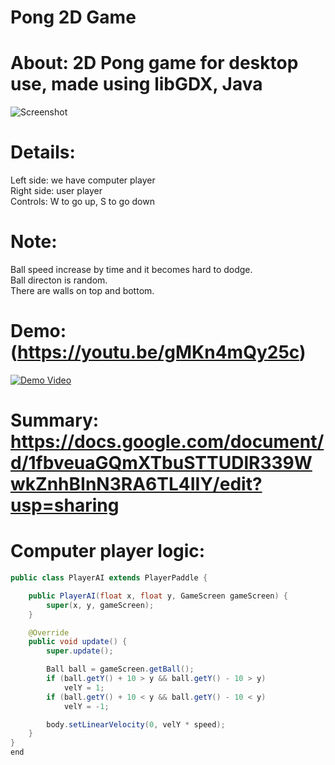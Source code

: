 # Pong 2D Game
# About: 2D Pong game for desktop use, made using libGDX, Java
![Screenshot](https://i.ibb.co/JRy6Cp2/Screen-Shot-2021-06-21-at-11-02-26-AM.png)

# Details: 
Left side: we have computer player\
Right side: user player\
Controls: W to go up, S to go down
# Note:
Ball speed increase by time and it becomes hard to dodge.\
Ball directon is random.\
There are walls on top and bottom.
# Demo: (https://youtu.be/gMKn4mQy25c) 

[![Demo Video](https://i.ibb.co/1Ln0wpH/Screen-Shot-2021-06-21-at-11-02-26-AM.png)](https://www.youtube.com/watch?v=gMKn4mQy25c)

# Summary: https://docs.google.com/document/d/1fbveuaGQmXTbuSTTUDlR339WwkZnhBInN3RA6TL4IIY/edit?usp=sharing
# Computer player logic:

``` Java
public class PlayerAI extends PlayerPaddle {

    public PlayerAI(float x, float y, GameScreen gameScreen) {
        super(x, y, gameScreen);
    }

    @Override
    public void update() {
        super.update();

        Ball ball = gameScreen.getBall();
        if (ball.getY() + 10 > y && ball.getY() - 10 > y)
            velY = 1;
        if (ball.getY() + 10 < y && ball.getY() - 10 < y)
            velY = -1;

        body.setLinearVelocity(0, velY * speed);
    }
}
end
```
